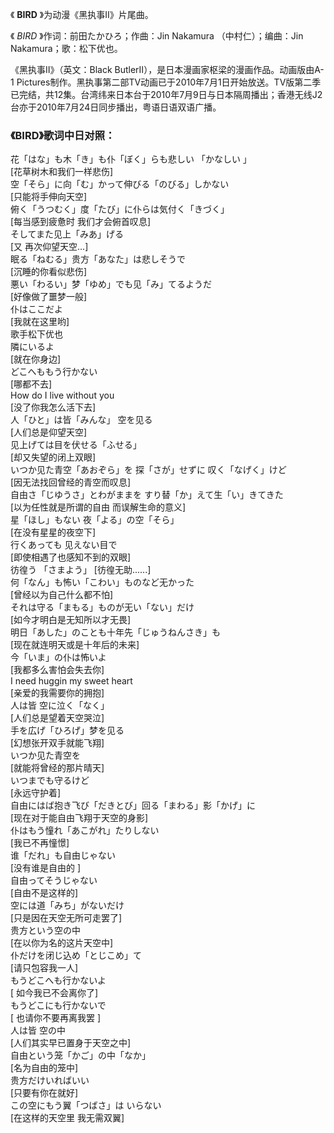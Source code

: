 

《 **BIRD** 》为动漫《黑执事Ⅱ》片尾曲。

《 _BIRD_ 》作词：前田たかひろ；作曲：Jin Nakamura （中村仁）；编曲：Jin Nakamura；歌：松下优也。

《黑执事Ⅱ》（英文：Black ButlerⅡ），是日本漫画家枢梁的漫画作品。动画版由A-1
Pictures制作。黑执事第二部TV动画已于2010年7月1日开始放送。TV版第二季已完结，共12集。台湾纬来日本台于2010年7月9日与日本隔周播出；香港无线J2台亦于2010年7月24日同步播出，粤语日语双语广播。

### 《BIRD》歌词中日对照：

花「はな」も木「き」も仆「ぼく」らも悲しい 「かなしい 」  
[花草树木和我们一样悲伤]  
空「そら」に向「む」かって伸びる「のびる」しかない  
[只能将手伸向天空]  
俯く「うつむく」度「たび」に仆らは気付く「きづく」  
[每当感到疲惫时 我们才会俯首叹息]  
そしてまた见上「みあ」げる  
[又 再次仰望天空...]  
眠る「ねむる」贵方「あなた」は悲しそうで  
[沉睡的你看似悲伤]  
悪い「わるい」梦「ゆめ」でも见「み」てるようだ  
[好像做了噩梦一般]  
仆はここだよ  
[我就在这里哟]  
歌手松下优也  
隣にいるよ  
[就在你身边]  
どこへももう行かない  
[哪都不去]  
How do I live without you  
[没了你我怎么活下去]  
人「ひと」は皆「みんな」 空を见る  
[人们总是仰望天空]  
见上げては目を伏せる「ふせる」  
[却又失望的闭上双眼]  
いつか见た青空「あおぞら」を 探「さが」せずに 叹く「なげく」けど  
[因无法找回曾经的青空而叹息]  
自由さ「じゆうさ」とわがままを すり替「か」えて生「い」きてきた  
[以为任性就是所谓的自由 而误解生命的意义]  
星「ほし」もない 夜「よる」の空「そら」  
[在没有星星的夜空下]  
行くあっても 见えない目で  
[即使相遇了也感知不到的双眼]  
彷徨う 「さまよう」 [彷徨无助......]  
何「なん」も怖い「こわい」ものなど无かった  
[曾经以为自己什么都不怕]  
それは守る「まもる」ものが无い「ない」だけ  
[如今才明白是无知所以才无畏]  
明日「あした」のことも十年先「じゅうねんさき」も  
[现在就连明天或是十年后的未来]  
今「いま」の仆は怖いよ  
[我都多么害怕会失去你]  
I need huggin my sweet heart  
[亲爱的我需要你的拥抱]  
人は皆 空に泣く「なく」  
[人们总是望着天空哭泣]  
手を広げ「ひろげ」梦を见る  
[幻想张开双手就能飞翔]  
いつか见た青空を  
[就能将曾经的那片晴天]  
いつまでも守るけど  
[永远守护着]  
自由にはば抱き飞び「だきとび」回る「まわる」影「かげ」に  
[现在对于能自由飞翔于天空的身影]  
仆はもう憧れ「あこがれ」たりしない  
[我已不再憧憬]  
谁「だれ」も自由じゃない  
[没有谁是自由的 ]  
自由ってそうじゃない  
[自由不是这样的]  
空には道「みち」がないだけ  
[只是因在天空无所可走罢了]  
贵方という空の中  
[在以你为名的这片天空中]  
仆だけを闭じ込め「とじこめ」て  
[请只包容我一人]  
もうどこへも行かないよ  
[ 如今我已不会离你了]  
もうどこにも行かないで  
[ 也请你不要再离我罢 ]  
人は皆 空の中  
[人们其实早已置身于天空之中]  
自由という笼「かご」の中「なか」  
[名为自由的笼中]  
贵方だけいればいい  
[只要有你在就好]  
この空にもう翼「つばさ」は いらない  
[在这样的天空里 我无需双翼]

